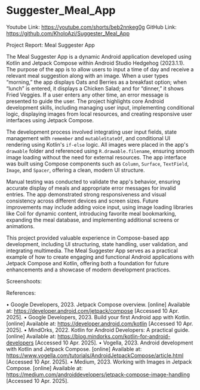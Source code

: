 # Suggester_Meal_App
Youtube Link: https://youtube.com/shorts/beb2nnkeg0g
GitHub Link: https://github.com/KholoAzi/Suggester_Meal_App

Project Report: Meal Suggester App

The Meal Suggester App is a dynamic Android application developed using Kotlin and Jetpack Compose within Android Studio Hedgehog (2023.1.1). The purpose of the app is to allow users to input a time of day and receive a relevant meal suggestion along with an image. When a user types “morning,” the app displays Oats and Berries as a breakfast option; when “lunch” is entered, it displays a Chicken Salad; and for “dinner,” it shows Fried Veggies. If a user enters any other time, an error message is presented to guide the user. The project highlights core Android development skills, including managing user input, implementing conditional logic, displaying images from local resources, and creating responsive user interfaces using Jetpack Compose.

The development process involved integrating user input fields, state management with `remember` and `mutableStateOf`, and conditional UI rendering using Kotlin's `if-else` logic. All images were placed in the app's `drawable` folder and referenced using `R.drawable.filename`, ensuring smooth image loading without the need for external resources. The app interface was built using Compose components such as `Column`, `Surface`, `TextField`, `Image`, and `Spacer`, offering a clean, modern UI structure.

Manual testing was conducted to validate the app's behavior, ensuring accurate display of meals and appropriate error messages for invalid entries. The app demonstrated strong responsiveness and visual consistency across different devices and screen sizes. Future improvements may include adding voice input, using image loading libraries like Coil for dynamic content, introducing favorite meal bookmarking, expanding the meal database, and implementing additional screens or animations.

This project provided valuable experience in Compose-based app development, including UI structuring, state handling, user validation, and integrating multimedia. The Meal Suggester App serves as a practical example of how to create engaging and functional Android applications with Jetpack Compose and Kotlin, offering both a foundation for future enhancements and a showcase of modern development practices.

Screenshoots: 




























References:

•	Google Developers, 2023. Jetpack Compose overview. [online] Available at: https://developer.android.com/jetpack/compose [Accessed 10 Apr. 2025].
•	Google Developers, 2023. Build your first Android app with Kotlin. [online] Available at: https://developer.android.com/kotlin [Accessed 10 Apr. 2025].
•	MindOrks, 2022. Kotlin for Android Developers: A practical guide. [online] Available at: https://blog.mindorks.com/kotlin-for-android-developers [Accessed 10 Apr. 2025].
•	Vogella, 2023. Android development with Kotlin and Jetpack Compose. [online] Available at: https://www.vogella.com/tutorials/AndroidJetpackCompose/article.html [Accessed 10 Apr. 2025].
•	Medium, 2023. Working with Images in Jetpack Compose. [online] Available at: https://medium.com/androiddevelopers/jetpack-compose-image-handling [Accessed 10 Apr. 2025].
